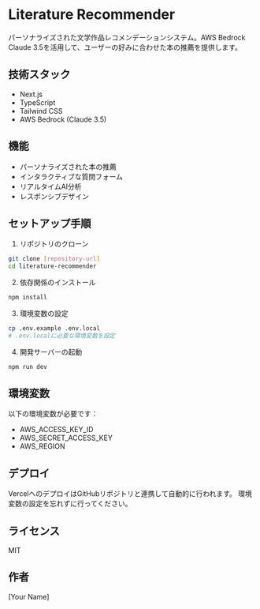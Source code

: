 # Literature Recommender

パーソナライズされた文学作品レコメンデーションシステム。AWS Bedrock Claude 3.5を活用して、ユーザーの好みに合わせた本の推薦を提供します。

## 技術スタック

- Next.js
- TypeScript
- Tailwind CSS
- AWS Bedrock (Claude 3.5)

## 機能

- パーソナライズされた本の推薦
- インタラクティブな質問フォーム
- リアルタイムAI分析
- レスポンシブデザイン

## セットアップ手順

1. リポジトリのクローン
```bash
git clone [repository-url]
cd literature-recommender
```

2. 依存関係のインストール
```bash
npm install
```

3. 環境変数の設定
```bash
cp .env.example .env.local
# .env.localに必要な環境変数を設定
```

4. 開発サーバーの起動
```bash
npm run dev
```

## 環境変数

以下の環境変数が必要です：

- AWS_ACCESS_KEY_ID
- AWS_SECRET_ACCESS_KEY
- AWS_REGION

## デプロイ

VercelへのデプロイはGitHubリポジトリと連携して自動的に行われます。
環境変数の設定を忘れずに行ってください。

## ライセンス

MIT

## 作者

[Your Name]